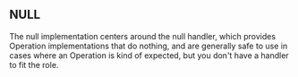 NULL
----

The null implementation centers around the null handler, which
provides Operation implementations that do nothing, and are
generally safe to use in cases where an Operation is kind of
expected, but you don't have a handler to fit the role.
